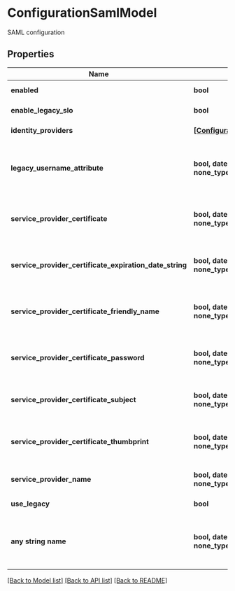 # ConfigurationSamlModel

SAML configuration

## Properties
Name | Type | Description | Notes
------------ | ------------- | ------------- | -------------
**enabled** | **bool** | Enable SAML authentication | [optional] 
**enable_legacy_slo** | **bool** | Enable legacy SingleLogout | [optional] 
**identity_providers** | [**[ConfigurationSamlIdentityProviderModel]**](ConfigurationSamlIdentityProviderModel.md) | List of Identity Providers | [optional] 
**legacy_username_attribute** | **bool, date, datetime, dict, float, int, list, str, none_type** | Optional AttributeName to use for matching a Secret Server user. | [optional] 
**service_provider_certificate** | **bool, date, datetime, dict, float, int, list, str, none_type** | The Service Provider Certificate. Base64 encoded | [optional] 
**service_provider_certificate_expiration_date_string** | **bool, date, datetime, dict, float, int, list, str, none_type** | The expiration date of the Service Provider Certificate | [optional] 
**service_provider_certificate_friendly_name** | **bool, date, datetime, dict, float, int, list, str, none_type** | The friendly name of the Service Provider Certificate | [optional] 
**service_provider_certificate_password** | **bool, date, datetime, dict, float, int, list, str, none_type** | The password for the Service Provider Certificate | [optional] 
**service_provider_certificate_subject** | **bool, date, datetime, dict, float, int, list, str, none_type** | The subject of the Service Provider Certificate | [optional] 
**service_provider_certificate_thumbprint** | **bool, date, datetime, dict, float, int, list, str, none_type** | The thumbprint of the Service Provider Certificate | [optional] 
**service_provider_name** | **bool, date, datetime, dict, float, int, list, str, none_type** | The name of the Service Provider | [optional] 
**use_legacy** | **bool** | Use Legacy SAML | [optional] 
**any string name** | **bool, date, datetime, dict, float, int, list, str, none_type** | any string name can be used but the value must be the correct type | [optional]

[[Back to Model list]](../README.md#documentation-for-models) [[Back to API list]](../README.md#documentation-for-api-endpoints) [[Back to README]](../README.md)


